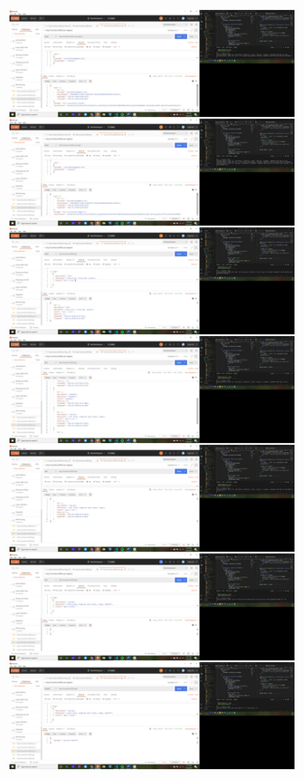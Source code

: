 ![](images/register.png)
![](images/login.png)
![](images/postentry.png)
![](images/getEntry.png)
![](images/getwithid.png)
![](images/updatewithid.png)
![](images/delete.png)
